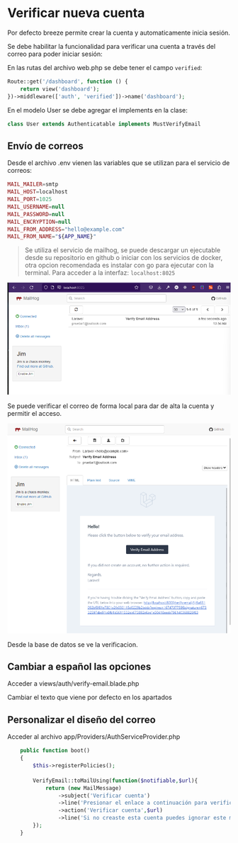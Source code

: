 # Verificar nueva cuenta

Por defecto breeze permite crear la cuenta y automaticamente inicia sesión.

Se debe habilitar la funcionalidad para verificar una cuenta a través del correo para poder iniciar sesión:

En las rutas del archivo web.php se debe tener el campo `verified`:

```php
Route::get('/dashboard', function () {
    return view('dashboard');
})->middleware(['auth', 'verified'])->name('dashboard');
```
En el modelo User se debe agregar el implements en la clase:

```php
class User extends Authenticatable implements MustVerifyEmail
```

## Envío de correos

Desde el archivo .env vienen las variables que se utilizan para el servicio de correos:

```php
MAIL_MAILER=smtp
MAIL_HOST=localhost
MAIL_PORT=1025
MAIL_USERNAME=null
MAIL_PASSWORD=null
MAIL_ENCRYPTION=null
MAIL_FROM_ADDRESS="hello@example.com"
MAIL_FROM_NAME="${APP_NAME}"
```
> Se utiliza el servicio de mailhog, se puede descargar un ejecutable desde su repositorio en github o iniciar con los servicios de docker, otra opcion recomendada es instalar con go para ejecutar con la terminal. Para acceder a la interfaz: `localhost:8025` 

![](../img/5.1.png)

Se puede verificar el correo de forma local para dar de alta la cuenta y permitir el acceso.

![](../img/5.2.png)

Desde la base de datos se ve la verificacion.

## Cambiar a español las opciones

Acceder a views/auth/verify-email.blade.php

Cambiar el texto que viene por defecto en los apartados

## Personalizar el diseño del correo

Acceder al archivo app/Providers/AuthServiceProvider.php

```php
    public function boot()
    {
        $this->registerPolicies();

        VerifyEmail::toMailUsing(function($notifiable,$url){
            return (new MailMessage)
                ->subject('Verificar cuenta')
                ->line('Presionar el enlace a continuación para verificar tu cuenta')
                ->action('Verificar cuenta',$url)
                ->line('Si no creaste esta cuenta puedes ignorar este mensaje');
        });
    }
```